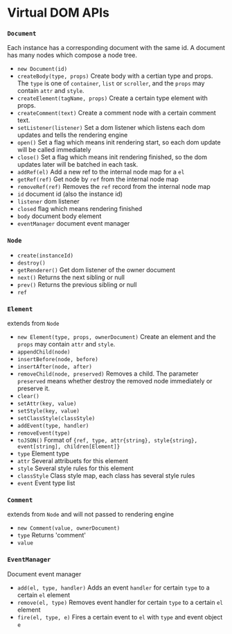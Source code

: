 # Virtual DOM APIs

### `Document`

Each instance has a corresponding document with the same id. A document has many nodes which compose a node tree.

* `new Document(id)`
* `createBody(type, props)` Create body with a certian type and props. The `type` is one of `container`, `list` or `scroller`, and the `props` may contain `attr` and `style`.
* `createElement(tagName, props)` Create a certain type element with props.
* `createComment(text)` Create a comment node with a certain comment text.
* `setListener(listener)` Set a dom listener which listens each dom updates and tells the rendering engine
* `open()` Set a flag which means init rendering start, so each dom update will be called immediately
* `close()` Set a flag which means init rendering finished, so the dom updates later will be batched in each task.
* `addRef(el)` Add a new ref to the internal node map for a `el`
* `getRef(ref)` Get node by `ref` from the internal node map
* `removeRef(ref)` Removes the `ref` record from the internal node map
* `id` document id (also the instance id)
* `listener` dom listener
* `closed` flag which means rendering finished
* `body` document body element
* `eventManager` document event manager

### `Node`

* `create(instanceId)`
* `destroy()`
* `getRenderer()` Get dom listener of the owner document
* `next()` Returns the next sibling or null
* `prev()` Returns the previous sibling or null
* `ref`

### `Element`

extends from `Node`

* `new Element(type, props, ownerDocument)` Create an element and the `props` may contain `attr` and `style`.
* `appendChild(node)`
* `insertBefore(node, before)`
* `insertAfter(node, after)`
* `removeChild(node, preserved)` Removes a child. The parameter `preserved` means whether destroy the removed node immediately or preserve it.
* `clear()`
* `setAttr(key, value)`
* `setStyle(key, value)`
* `setClassStyle(classStyle)`
* `addEvent(type, handler)`
* `removeEvent(type)`
* `toJSON()` Format of `{ref, type, attr{string}, style{string}, event[string], children[Element]}`
* `type` Element type
* `attr` Several attribuets for this element
* `style` Several style rules for this element
* `classStyle` Class style map, each class has several style rules
* `event` Event type list

### `Comment`

extends from `Node` and will not passed to rendering engine

* `new Comment(value, ownerDocument)`
* `type` Returns 'comment'
* `value`

### `EventManager`

Document event manager

* `add(el, type, handler)` Adds an event `handler` for certain `type` to a certain `el` element
* `remove(el, type)` Removes event handler for certain `type` to a certain `el` element
* `fire(el, type, e)` Fires a certain event to `el` with `type` and event object `e`
